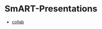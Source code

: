 # SmART-Presentations
* [collab](https://colab.research.google.com/drive/1pzcwwDPWdUaA7rE4XmiVPnSA1PetHhq9#scrollTo=2nYTdL72MIvn)
